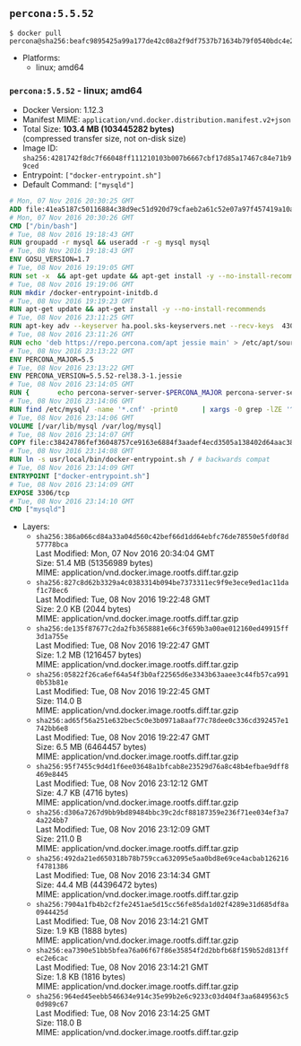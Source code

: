 ## `percona:5.5.52`

```console
$ docker pull percona@sha256:beafc9895425a99a177de42c08a2f9df7537b71634b79f0540bdc4e2a36bc2d6
```

-	Platforms:
	-	linux; amd64

### `percona:5.5.52` - linux; amd64

-	Docker Version: 1.12.3
-	Manifest MIME: `application/vnd.docker.distribution.manifest.v2+json`
-	Total Size: **103.4 MB (103445282 bytes)**  
	(compressed transfer size, not on-disk size)
-	Image ID: `sha256:4281742f8dc7f66048ff111210103b007b6667cbf17d85a17467c84e71b99ced`
-	Entrypoint: `["docker-entrypoint.sh"]`
-	Default Command: `["mysqld"]`

```dockerfile
# Mon, 07 Nov 2016 20:30:25 GMT
ADD file:41ea5187c50116884c38d9ec51d920d79cfaeb2a61c52e07a97f457419a10a4f in / 
# Mon, 07 Nov 2016 20:30:26 GMT
CMD ["/bin/bash"]
# Tue, 08 Nov 2016 19:18:43 GMT
RUN groupadd -r mysql && useradd -r -g mysql mysql
# Tue, 08 Nov 2016 19:18:43 GMT
ENV GOSU_VERSION=1.7
# Tue, 08 Nov 2016 19:19:05 GMT
RUN set -x 	&& apt-get update && apt-get install -y --no-install-recommends ca-certificates wget && rm -rf /var/lib/apt/lists/* 	&& wget -O /usr/local/bin/gosu "https://github.com/tianon/gosu/releases/download/$GOSU_VERSION/gosu-$(dpkg --print-architecture)" 	&& wget -O /usr/local/bin/gosu.asc "https://github.com/tianon/gosu/releases/download/$GOSU_VERSION/gosu-$(dpkg --print-architecture).asc" 	&& export GNUPGHOME="$(mktemp -d)" 	&& gpg --keyserver ha.pool.sks-keyservers.net --recv-keys B42F6819007F00F88E364FD4036A9C25BF357DD4 	&& gpg --batch --verify /usr/local/bin/gosu.asc /usr/local/bin/gosu 	&& rm -r "$GNUPGHOME" /usr/local/bin/gosu.asc 	&& chmod +x /usr/local/bin/gosu 	&& gosu nobody true 	&& apt-get purge -y --auto-remove ca-certificates wget
# Tue, 08 Nov 2016 19:19:06 GMT
RUN mkdir /docker-entrypoint-initdb.d
# Tue, 08 Nov 2016 19:19:23 GMT
RUN apt-get update && apt-get install -y --no-install-recommends 		apt-transport-https ca-certificates 		pwgen 	&& rm -rf /var/lib/apt/lists/*
# Tue, 08 Nov 2016 23:11:25 GMT
RUN apt-key adv --keyserver ha.pool.sks-keyservers.net --recv-keys 	430BDF5C56E7C94E848EE60C1C4CBDCDCD2EFD2A 	4D1BB29D63D98E422B2113B19334A25F8507EFA5
# Tue, 08 Nov 2016 23:11:26 GMT
RUN echo 'deb https://repo.percona.com/apt jessie main' > /etc/apt/sources.list.d/percona.list
# Tue, 08 Nov 2016 23:13:22 GMT
ENV PERCONA_MAJOR=5.5
# Tue, 08 Nov 2016 23:13:22 GMT
ENV PERCONA_VERSION=5.5.52-rel38.3-1.jessie
# Tue, 08 Nov 2016 23:14:05 GMT
RUN { 		echo percona-server-server-$PERCONA_MAJOR percona-server-server/root_password password 'unused'; 		echo percona-server-server-$PERCONA_MAJOR percona-server-server/root_password_again password 'unused'; 	} | debconf-set-selections 	&& apt-get update 	&& apt-get install -y 		percona-server-server-$PERCONA_MAJOR=$PERCONA_VERSION 	&& rm -rf /var/lib/apt/lists/* 	&& sed -ri 's/^user\s/#&/' /etc/mysql/my.cnf 	&& rm -rf /var/lib/mysql && mkdir -p /var/lib/mysql /var/run/mysqld 	&& chown -R mysql:mysql /var/lib/mysql /var/run/mysqld 	&& chmod 777 /var/run/mysqld
# Tue, 08 Nov 2016 23:14:06 GMT
RUN find /etc/mysql/ -name '*.cnf' -print0 		| xargs -0 grep -lZE '^(bind-address|log)' 		| xargs -0 sed -Ei 's/^(bind-address|log)/#&/' 	&& myCnf="$(find /etc/mysql/ -name '*.cnf' -print0 		| xargs -0 grep -lE '^\[mysqld\]' 		| head -n1)" 	&& echo 'skip-host-cache\nskip-name-resolve' 		| awk '{ print } $1 == "[mysqld]" && c == 0 { c = 1; system("cat") }' "$myCnf" > /tmp/my.cnf 	&& mv /tmp/my.cnf "$myCnf"
# Tue, 08 Nov 2016 23:14:06 GMT
VOLUME [/var/lib/mysql /var/log/mysql]
# Tue, 08 Nov 2016 23:14:07 GMT
COPY file:c38424786fef36048757ce9163e6884f3aadef4ecd3505a138402d64aac38c4e in /usr/local/bin/ 
# Tue, 08 Nov 2016 23:14:08 GMT
RUN ln -s usr/local/bin/docker-entrypoint.sh / # backwards compat
# Tue, 08 Nov 2016 23:14:09 GMT
ENTRYPOINT ["docker-entrypoint.sh"]
# Tue, 08 Nov 2016 23:14:09 GMT
EXPOSE 3306/tcp
# Tue, 08 Nov 2016 23:14:10 GMT
CMD ["mysqld"]
```

-	Layers:
	-	`sha256:386a066cd84a33a04d560c42bef66d1dd64ebfc76de78550e5fd0f8d57778bca`  
		Last Modified: Mon, 07 Nov 2016 20:34:04 GMT  
		Size: 51.4 MB (51356989 bytes)  
		MIME: application/vnd.docker.image.rootfs.diff.tar.gzip
	-	`sha256:827c8d62b3329a4c0383314b094be7373311ec9f9e3ece9ed1ac11daf1c78ec6`  
		Last Modified: Tue, 08 Nov 2016 19:22:48 GMT  
		Size: 2.0 KB (2044 bytes)  
		MIME: application/vnd.docker.image.rootfs.diff.tar.gzip
	-	`sha256:de135f87677c2da2fb3658881e66c3f659b3a00ae012160ed49915ff3d1a755e`  
		Last Modified: Tue, 08 Nov 2016 19:22:47 GMT  
		Size: 1.2 MB (1216457 bytes)  
		MIME: application/vnd.docker.image.rootfs.diff.tar.gzip
	-	`sha256:05822f26ca6ef64a54f3b0af22565d6e3343b63aaee3c44fb57ca9910b53b81e`  
		Last Modified: Tue, 08 Nov 2016 19:22:45 GMT  
		Size: 114.0 B  
		MIME: application/vnd.docker.image.rootfs.diff.tar.gzip
	-	`sha256:ad65f56a251e632bec5c0e3b0971a8aaf77c78dee0c336cd392457e1742bb6e8`  
		Last Modified: Tue, 08 Nov 2016 19:22:47 GMT  
		Size: 6.5 MB (6464457 bytes)  
		MIME: application/vnd.docker.image.rootfs.diff.tar.gzip
	-	`sha256:95f7455c9d4d1f6ee03648a1bfcab8e23529d76a8c48b4efbae9dff8469e8445`  
		Last Modified: Tue, 08 Nov 2016 23:12:12 GMT  
		Size: 4.7 KB (4716 bytes)  
		MIME: application/vnd.docker.image.rootfs.diff.tar.gzip
	-	`sha256:d306a7267d9bb9bd89484bbc39c2dcf88187359e236f71ee034ef3a74a224bb7`  
		Last Modified: Tue, 08 Nov 2016 23:12:09 GMT  
		Size: 211.0 B  
		MIME: application/vnd.docker.image.rootfs.diff.tar.gzip
	-	`sha256:492da21ed650318b78b759cca632095e5aa0bd8e69ce4acbab126216f4781386`  
		Last Modified: Tue, 08 Nov 2016 23:14:34 GMT  
		Size: 44.4 MB (44396472 bytes)  
		MIME: application/vnd.docker.image.rootfs.diff.tar.gzip
	-	`sha256:7904a1fb4b2cf2fe2451ae5d15cc56fe85da1d02f4289e31d685df8a0944425d`  
		Last Modified: Tue, 08 Nov 2016 23:14:21 GMT  
		Size: 1.9 KB (1888 bytes)  
		MIME: application/vnd.docker.image.rootfs.diff.tar.gzip
	-	`sha256:ea7390e51bb5bfea76a06f67f86e35854f2d2bbfb68f159b52d813ffec2e6cac`  
		Last Modified: Tue, 08 Nov 2016 23:14:21 GMT  
		Size: 1.8 KB (1816 bytes)  
		MIME: application/vnd.docker.image.rootfs.diff.tar.gzip
	-	`sha256:964ed45eebb546634e914c35e99b2e6c9233c03d404f3aa6849563c50d989c67`  
		Last Modified: Tue, 08 Nov 2016 23:14:25 GMT  
		Size: 118.0 B  
		MIME: application/vnd.docker.image.rootfs.diff.tar.gzip
